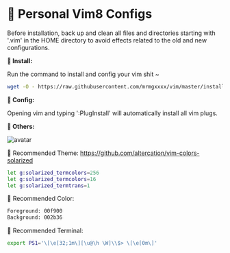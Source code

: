 🐸 Personal Vim8 Configs
=====================

Before installation, back up and clean all files and directories starting with '.vim' in the HOME directory to avoid effects related to the old and new configurations.

**👀 Install:**

Run the command to install and config your vim shit ~

```sh
wget -O - https://raw.githubusercontent.com/mrmgxxxx/vim/master/install.sh | sh
```

**👀 Config:**

Opening vim and typing ':PlugInstall' will automatically install all vim plugs.

**🌈 Others:**

![avatar](https://cloud.githubusercontent.com/assets/10374559/23341312/1961f416-fc45-11e6-83ba-d7180c5fdd6d.png)

🍔 Recommended Theme: https://github.com/altercation/vim-colors-solarized

```sh
let g:solarized_termcolors=256
let g:solarized_termcolors=16
let g:solarized_termtrans=1
```

🍺 Recommended Color:

```sh
Foreground: 00f900
Background: 002b36
```

🍟 Recommended Terminal:

```sh
export PS1='\[\e[32;1m\][\u@\h \W]\\$> \[\e[0m\]'
```
